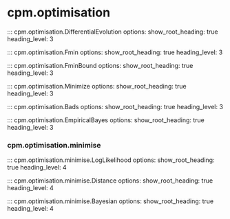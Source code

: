 # cpm.optimisation

::: cpm.optimisation.DifferentialEvolution
    options:
        show_root_heading: true
        heading_level: 3

::: cpm.optimisation.Fmin
    options:
        show_root_heading: true
        heading_level: 3

::: cpm.optimisation.FminBound
    options:
        show_root_heading: true
        heading_level: 3

::: cpm.optimisation.Minimize
    options:
        show_root_heading: true
        heading_level: 3

::: cpm.optimisation.Bads
    options:
        show_root_heading: true
        heading_level: 3

::: cpm.optimisation.EmpiricalBayes
    options:
        show_root_heading: true
        heading_level: 3

### cpm.optimisation.minimise

::: cpm.optimisation.minimise.LogLikelihood
    options:
        show_root_heading: true
        heading_level: 4

::: cpm.optimisation.minimise.Distance
    options:
        show_root_heading: true
        heading_level: 4

::: cpm.optimisation.minimise.Bayesian
    options:
        show_root_heading: true
        heading_level: 4